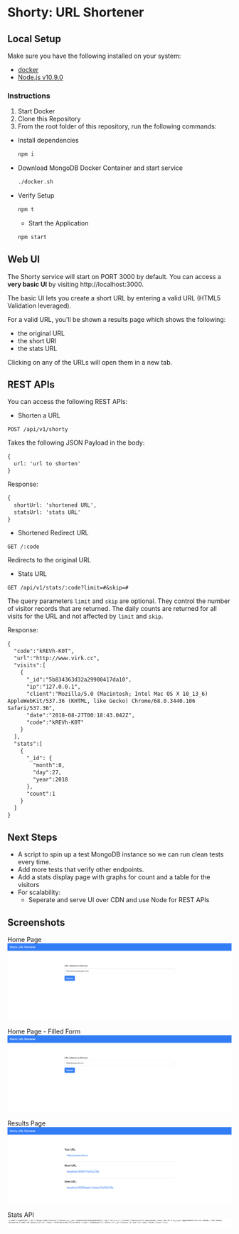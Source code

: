 # Shorty: URL Shortener

## Local Setup

Make sure you have the following installed on your system:

- [docker](https://www.docker.com/get-started)
- [Node.js v10.9.0](https://nodejs.org/dist/v10.9.0/node-v10.9.0.pkg)

### Instructions

1. Start Docker
2. Clone this Repository
3. From the root folder of this repository, run the following commands:

- Install dependencies
  ```sh
  npm i
  ```
- Download MongoDB Docker Container and start service
  ```sh
  ./docker.sh
  ```
- Verify Setup
  ```sh
  npm t
  ```
  - Start the Application
  ```sh
  npm start
  ```

## Web UI

The Shorty service will start on PORT 3000 by default. You can access a **very
basic UI** by visiting http://localhost:3000.

The basic UI lets you create a short URL by entering a valid URL (HTML5
Validation leveraged).

For a valid URL, you'll be shown a results page which shows the following:

- the original URL
- the short URl
- the stats URL

Clicking on any of the URLs will open them in a new tab.

## REST APIs

You can access the following REST APIs:

- Shorten a URL

```
POST /api/v1/shorty
```

Takes the following JSON Payload in the body:

```
{
  url: 'url to shorten'
}
```

Response:

```
{
  shortUrl: 'shortened URL',
  statsUrl: 'stats URL'
}
```

- Shortened Redirect URL

```
GET /:code
```

Redirects to the original URL

- Stats URL

```
GET /api/v1/stats/:code?limit=#&skip=#
```

The query parameters `limit` and `skip` are optional. They control the number of
visitor records that are returned. The daily counts are returned for all visits
for the URL and not affected by `limit` and `skip`.

Response:

```
{
  "code":"kREVh-K0T",
  "url":"http://www.virk.cc",
  "visits":[
    {
      "_id":"5b834363d32a29900417da10",
      "ip":"127.0.0.1",
      "client":"Mozilla/5.0 (Macintosh; Intel Mac OS X 10_13_6) AppleWebKit/537.36 (KHTML, like Gecko) Chrome/68.0.3440.106 Safari/537.36",
      "date":"2018-08-27T00:18:43.042Z",
      "code":"kREVh-K0T"
    }
  ],
  "stats":[
    {
      "_id": {
        "month":8,
        "day":27,
        "year":2018
      },
      "count":1
    }
  ]
}
```

## Next Steps

- A script to spin up a test MongoDB instance so we can run clean tests every
  time.
- Add more tests that verify other endpoints.
- Add a stats display page with graphs for count and a table for the visitors
- For scalability:
  - Seperate and serve UI over CDN and use Node for REST APIs

## Screenshots

Home Page ![Home Page](/screenshots/1.png)

Home Page - Filled Form ![Home Page - Filled Form](/screenshots/2.png)

Results Page ![Results Page](/screenshots/3.png)

Stats API ![Stats API](/screenshots/4.png)

